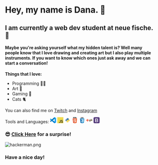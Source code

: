 # Hey, my name is Dana. 🖖

## I am currently a web dev student at neue fische. 🐠

#### Maybe you're asking yourself what my hidden talent is? Well many people know that I love drawing and creating art but I also play multiple instruments. If you want to know which ones just ask away and we can start a conversation! 

**Things that I love:**
- Programming 👩‍💻
- Art 🎨
- Gaming 👾
- Cats 🐈‍

You can also find me on [Twitch](https://www.twitch.tv/skadii____) and [Instagram](https://www.instagram.com/sk.4d.1/)

Tools and Languages:
<img alt="VSC" src="https://raw.githubusercontent.com/github/explore/80688e429a7d4ef2fca1e82350fe8e3517d3494d/topics/visual-studio-code/visual-studio-code.png" width=20 height=20 /> <img alt="JavaScript" src="https://raw.githubusercontent.com/github/explore/80688e429a7d4ef2fca1e82350fe8e3517d3494d/topics/javascript/javascript.png" width=20 height=20 /> <img alt="Python" src="https://raw.githubusercontent.com/github/explore/80688e429a7d4ef2fca1e82350fe8e3517d3494d/topics/python/python.png" width=20 height=20 /> <img alt="HTML" src="https://raw.githubusercontent.com/github/explore/80688e429a7d4ef2fca1e82350fe8e3517d3494d/topics/html/html.png" width=20 height=20 /> <img alt="CSS" src="https://raw.githubusercontent.com/github/explore/80688e429a7d4ef2fca1e82350fe8e3517d3494d/topics/css/css.png" width=20 height=20 /> <img alt="GIT" src="https://raw.githubusercontent.com/github/explore/80688e429a7d4ef2fca1e82350fe8e3517d3494d/topics/git/git.png" width=20 height=20 />
<img alt="Bootstrap" src="https://raw.githubusercontent.com/github/explore/80688e429a7d4ef2fca1e82350fe8e3517d3494d/topics/bootstrap/bootstrap.png" width=20 height=20 />

### 😎 [Click Here](https://www.icegif.com/wp-content/uploads/rickroll-icegif-4.gif) for a surprise!
<img alt="hackerman.png" src="https://images-wixmp-ed30a86b8c4ca887773594c2.wixmp.com/f/d8328f77-2bec-4a20-9483-ea76dd62985e/dan31sc-80f18518-0ef0-4bdc-9c0a-11c9e62b769f.png?token=eyJ0eXAiOiJKV1QiLCJhbGciOiJIUzI1NiJ9.eyJzdWIiOiJ1cm46YXBwOjdlMGQxODg5ODIyNjQzNzNhNWYwZDQxNWVhMGQyNmUwIiwiaXNzIjoidXJuOmFwcDo3ZTBkMTg4OTgyMjY0MzczYTVmMGQ0MTVlYTBkMjZlMCIsIm9iaiI6W1t7InBhdGgiOiJcL2ZcL2Q4MzI4Zjc3LTJiZWMtNGEyMC05NDgzLWVhNzZkZDYyOTg1ZVwvZGFuMzFzYy04MGYxODUxOC0wZWYwLTRiZGMtOWMwYS0xMWM5ZTYyYjc2OWYucG5nIn1dXSwiYXVkIjpbInVybjpzZXJ2aWNlOmZpbGUuZG93bmxvYWQiXX0.PyVj_bbil3_gLi68G88voYfU70bskIgmn8fa9d9J8NM" width=400 height=200 />


### Have a nice day!
